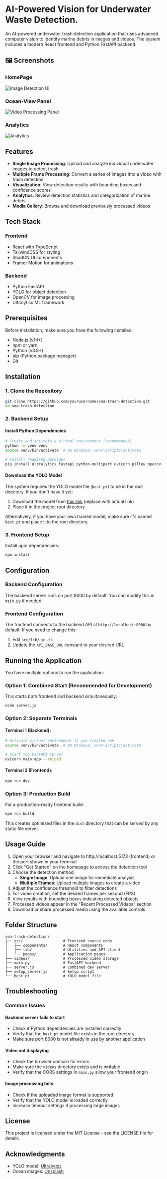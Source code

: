 # AI-Powered Vision for Underwater Waste Detection.

An AI-powered underwater trash detection application that uses advanced computer vision to identify marine debris in images and videos. The system includes a modern React frontend and Python FastAPI backend.

## 🖼 Screenshots

### HomePage
![Image Detection UI](./assets/screenshots/ui.png)

### Ocean-View Panel
![Video Processing Panel](./assets/screenshots/ocean.png)

### Analytics 
![Analytics](./assets/screenshots/analytics.png)

## Features

- **Single Image Processing**: Upload and analyze individual underwater images to detect trash
- **Multiple Frame Processing**: Convert a series of images into a video with trash detection
- **Visualization**: View detection results with bounding boxes and confidence scores
- **Analytics**: Review detection statistics and categorization of marine debris
- **Media Gallery**: Browse and download previously processed videos

## Tech Stack

### Frontend
- React with TypeScript
- TailwindCSS for styling
- ShadCN UI components
- Framer Motion for animations

### Backend
- Python FastAPI
- YOLO for object detection
- OpenCV for image processing
- Ultralytics ML framework

## Prerequisites

Before installation, make sure you have the following installed:

- Node.js (v14+)
- npm or yarn
- Python (v3.8+)
- pip (Python package manager)
- Git

## Installation

### 1. Clone the Repository

```bash
git clone https://github.com/yourusername/sea-trash-detection.git
cd sea-trash-detection
```

### 2. Backend Setup

#### Install Python Dependencies

```bash
# Create and activate a virtual environment (recommended)
python -m venv venv
source venv/bin/activate  # On Windows: venv\Scripts\activate

# Install required packages
pip install ultralytics fastapi python-multipart uvicorn pillow opencv-python imageio
```

#### Download the YOLO Model

The system requires the YOLO model file (`best.pt`) to be in the root directory. If you don't have it yet:

1. Download the model from [this link](https://download-link-for-model.com) (replace with actual link)
2. Place it in the project root directory

Alternatively, if you have your own trained model, make sure it's named `best.pt` and place it in the root directory.

### 3. Frontend Setup

Install npm dependencies:

```bash
npm install
```

## Configuration

### Backend Configuration

The backend server runs on port 8000 by default. You can modify this in `main.py` if needed.

### Frontend Configuration

The frontend connects to the backend API at `http://localhost:8000` by default. If you need to change this:

1. Edit `src/lib/api.ts`
2. Update the `API_BASE_URL` constant to your desired URL

## Running the Application

You have multiple options to run the application:

### Option 1: Combined Start (Recommended for Development)

This starts both frontend and backend simultaneously:

```bash
node server.js
```

### Option 2: Separate Terminals

#### Terminal 1 (Backend):
```bash
# Activate virtual environment if you created one
source venv/bin/activate  # On Windows: venv\Scripts\activate

# Start the FastAPI server
uvicorn main:app --reload
```

#### Terminal 2 (Frontend):
```bash
npm run dev
```

### Option 3: Production Build

For a production-ready frontend build:

```bash
npm run build
```

This creates optimized files in the `dist` directory that can be served by any static file server.

## Usage Guide

1. Open your browser and navigate to http://localhost:5173 (frontend) or the port shown in your terminal
2. Click "Get Started" on the homepage to access the detection tool
3. Choose the detection method:
   - **Single Image**: Upload one image for immediate analysis
   - **Multiple Frames**: Upload multiple images to create a video
4. Adjust the confidence threshold to filter detections
5. For video creation, set the desired frames per second (FPS)
6. View results with bounding boxes indicating detected objects
7. Processed videos appear in the "Recent Processed Videos" section
8. Download or share processed media using the available controls

## Folder Structure

```
sea-trash-detection/
├── src/                  # Frontend source code
│   ├── components/       # React components
│   ├── lib/              # Utilities and API client
│   └── pages/            # Application pages
├── videos/               # Processed video storage
├── main.py               # FastAPI backend
├── server.js             # Combined dev server
├── setup_server.js       # Setup script
└── best.pt               # YOLO model file
```

## Troubleshooting

### Common Issues

#### Backend server fails to start

- Check if Python dependencies are installed correctly
- Verify that the `best.pt` model file exists in the root directory
- Make sure port 8000 is not already in use by another application

#### Video not displaying

- Check the browser console for errors
- Make sure the `videos` directory exists and is writable
- Verify that the CORS settings in `main.py` allow your frontend origin

#### Image processing fails

- Check if the uploaded image format is supported
- Verify that the YOLO model is loaded correctly
- Increase timeout settings if processing large images

## License

This project is licensed under the MIT License - see the LICENSE file for details.

## Acknowledgments

- YOLO model: [Ultralytics](https://github.com/ultralytics/yolov5)
- Ocean images: [Unsplash](https://unsplash.com/)
